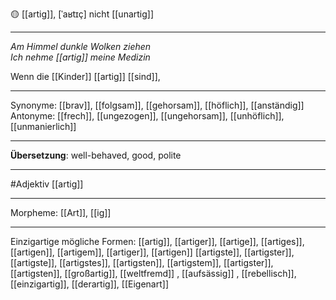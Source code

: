 🟡 [[artig]], [ˈaʁtɪç]
nicht [[unartig]]

---

_Am Himmel dunkle Wolken ziehen_  
_Ich nehme [[artig]] meine Medizin_

Wenn die [[Kinder]] [[artig]] [[sind]],

---

Synonyme: [[brav]], [[folgsam]], [[gehorsam]], [[höflich]], [[anständig]]
Antonyme: [[frech]], [[ungezogen]], [[ungehorsam]], [[unhöflich]], [[unmanierlich]]

---

**Übersetzung**:
well-behaved, good, polite

---

#Adjektiv [[artig]]

---

Morpheme:
[[Art]], [[ig]]

---

Einzigartige mögliche Formen:
[[artig]], [[artiger]], [[artige]], [[artiges]], [[artigen]], [[artigem]], [[artiger]], [[artigen]]
[[artigste]], [[artigster]], [[artigste]], [[artigstes]], [[artigsten]], [[artigstem]], [[artigster]], [[artigsten]], [[großartig]], [[weltfremd]]
, [[aufsässig]]
, [[rebellisch]], [[einzigartig]], [[derartig]], [[Eigenart]]
